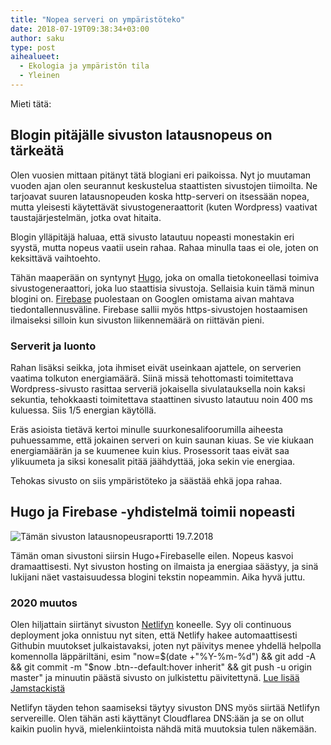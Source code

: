 ```yaml
---
title: "Nopea serveri on ympäristöteko"
date: 2018-07-19T09:38:34+03:00
author: saku
type: post
aihealueet:
  - Ekologia ja ympäristön tila
  - Yleinen
---
```

Mieti tätä:

<h2>Blogin pitäjälle sivuston latausnopeus on tärkeätä</h2>

Olen vuosien mittaan pitänyt tätä blogiani eri paikoissa. Nyt jo muutaman vuoden ajan olen seurannut keskustelua staattisten sivustojen tiimoilta. Ne tarjoavat suuren latausnopeuden koska http-serveri on itsessään nopea, mutta yleisesti käytettävät sivustogeneraattorit (kuten Wordpress) vaativat taustajärjestelmän, jotka ovat hitaita.

Blogin ylläpitäjä haluaa, että sivusto latautuu nopeasti monestakin eri syystä, mutta nopeus vaatii usein rahaa. Rahaa minulla taas ei ole, joten on keksittävä vaihtoehto.

Tähän maaperään on syntynyt [Hugo](http://gohugo.io/), joka on omalla tietokoneellasi toimiva sivustogeneraattori, joka luo staattisia sivustoja. Sellaisia kuin tämä minun blogini on. [Firebase](https://firebase.google.com/) puolestaan on Googlen omistama aivan mahtava tiedontallennusväline. Firebase sallii myös https-sivustojen hostaamisen ilmaiseksi silloin kun sivuston liikennemäärä on riittävän pieni.

### Serverit ja luonto
Rahan lisäksi seikka, jota ihmiset eivät useinkaan ajattele, on serverien vaatima tolkuton energiamäärä. Siinä missä tehottomasti toimitettava Wordpress-sivusto rasittaa serveriä jokaisella sivulatauksella noin kaksi sekuntia, tehokkaasti toimitettava staattinen sivusto latautuu noin 400 ms kuluessa. Siis 1/5 energian käytöllä.

Eräs asioista tietävä kertoi minulle suurkonesalifoorumilla aiheesta puhuessamme, että jokainen serveri on kuin saunan kiuas. Se vie kiukaan energiamäärän ja se kuumenee kuin kius. Prosessorit taas eivät saa ylikuumeta ja siksi konesalit pitää jäähdyttää, joka sekin vie energiaa.

Tehokas sivusto on siis ympäristöteko ja säästää ehkä jopa rahaa.

## Hugo ja Firebase -yhdistelmä toimii nopeasti
![Tämän sivuston latausnopeusraportti 19.7.2018](https://lh3.googleusercontent.com/wjMyMYyHME-eTCSXgzC5ciP1H1l8WEBBDFshvWOod6bAuzGcklNFkkkH_m-SphHPW7ZXHyQo5-7UKPKY4JQTX_FRhMvjvXUi3DW97SVbXWov8e_kf8KZWwFA4Tg1-Boa_vZPIHqXssanNT0DgBK-QIDekqAleCwVBqz6Mn4MPdp6mgj-3fI1UCErFhfhy6QlTsw6B3s7ToYT7e1FVCHaExjVV-nHMimWfBUkNL0svp9D2YeL62TWmQCQYyxJWpJmFJ0GhsZCRREO8TD8rRwttyuAROSSb9cwdB0truwc1SxmQEL8RchAD4mqaNlbF0g5yYGSRmVrJj1Ts1sMNa3cXBZQl4Bck-WgSethoFa6oFHlHbK2UZf1SHVYqIeCAPum1RtmEczwFUZAfmGc0OYBoX1sQShb4A5nL42EuY9TeVBPwtTlak5Zdjbw7rM4mOIi6x5AAH9ic9MwWNRcFNrBH9fg8TVRrYE5T3fWXnCqZps5Lq4wvSrmTq8fiXYQDcHADIO8heyFEzvdnS0kLc0vtm6QRJ10PPnY8JUIq7n38fc61w2us9dVe8q2GxVdRnx7xT64kR_G0yriX3bmxVi3I4YbfTwYi_Acelu4KZE=w301-h930-no)

Tämän oman sivustoni siirsin Hugo+Firebaselle eilen. Nopeus kasvoi dramaattisesti. Nyt sivuston hosting on ilmaista ja energiaa säästyy, ja sinä lukijani näet vastaisuudessa blogini tekstin nopeammin. Aika hyvä juttu.

### 2020 muutos
Olen hiljattain siirtänyt sivuston [Netlifyn](https://www.netlify.com/) koneelle. Syy oli continuous deployment joka onnistuu nyt siten, että Netlify hakee automaattisesti Githubin muutokset julkaistavaksi, joten nyt päivitys menee yhdellä helpolla komennolla läppäriltäni, esim "now=$(date +"%Y-%m-%d") && git add -A && git commit -m "$now .btn--default:hover inherit" && git push -u  origin master" ja minuutin päästä sivusto on julkistettu päivitettynä.
[Lue lisää Jamstackistä](https://medium.com/better-programming/12-tips-for-working-with-the-jamstack-1625fc8e40f)

Netlifyn täyden tehon saamiseksi täytyy sivuston DNS myös siirtää Netlifyn servereille. Olen tähän asti käyttänyt Cloudflarea DNS:ään ja se on ollut kaikin puolin hyvä, mielenkiintoista nähdä mitä muutoksia tulen näkemään.